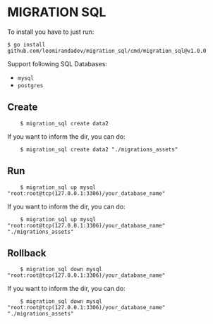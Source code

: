 # MIGRATION SQL

To install you have to just run:
```shell
$ go install github.com/leomirandadev/migration_sql/cmd/migration_sql@v1.0.0
```

Support following SQL Databases:
- `mysql`
- `postgres`


## Create
```shell
    $ migration_sql create data2
```
If you want to inform the dir, you can do:
```shell
    $ migration_sql create data2 "./migrations_assets"
```

## Run
```shell
    $ migration_sql up mysql "root:root@tcp(127.0.0.1:3306)/your_database_name"
```

If you want to inform the dir, you can do:
```shell
    $ migration_sql up mysql "root:root@tcp(127.0.0.1:3306)/your_database_name" "./migrations_assets"
```

## Rollback
```shell
    $ migration_sql down mysql "root:root@tcp(127.0.0.1:3306)/your_database_name"
```

If you want to inform the dir, you can do:
```shell
    $ migration_sql down mysql "root:root@tcp(127.0.0.1:3306)/your_database_name" "./migrations_assets"
```
